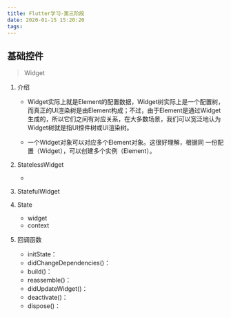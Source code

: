 ```yaml
---
title: Flutter学习-第三阶段
date: 2020-01-15 15:20:20
tags:
---
```

<h2>基础控件</h2>

>Widget

1. 介绍
 
	* Widget实际上就是Element的配置数据，Widget树实际上是一个配置树，而真正的UI渲染树是由Element构成；不过，由于Element是通过Widget生成的，所以它们之间有对应关系，在大多数场景，我们可以宽泛地认为Widget树就是指UI控件树或UI渲染树。

 	* 一个Widget对象可以对应多个Element对象。这很好理解，根据同	一份配置（Widget），可以创建多个实例（Element）。

2. StatelessWidget

	* 

3. StatefulWidget

4. State
	* widget  
	* context

5. 回调函数
	* initState：
	* didChangeDependencies()：
	* build()：
	* reassemble()：
	* didUpdateWidget()：
	* deactivate()：
	* dispose()：

